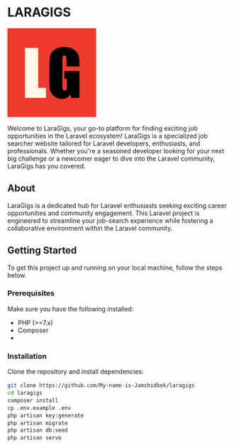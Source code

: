 # LARAGIGS

![Project Logo/Thumbnail](public/images/logo.png)

Welcome to LaraGigs, your go-to platform for finding exciting job opportunities in the Laravel ecosystem! LaraGigs is a specialized job searcher website tailored for Laravel developers, enthusiasts, and professionals. Whether you're a seasoned developer looking for your next big challenge or a newcomer eager to dive into the Laravel community, LaraGigs has you covered.

## About

LaraGigs is a dedicated hub for Laravel enthusiasts seeking exciting career opportunities and community engagement. This Laravel project is engineered to streamline your job-search experience while fostering a collaborative environment within the Laravel community.

## Getting Started

To get this project up and running on your local machine, follow the steps below.

### Prerequisites

Make sure you have the following installed:

- PHP (>=7.x)
- Composer
- 
### Installation

Clone the repository and install dependencies:

```bash
git clone https://github.com/My-name-is-Jamshidbek/laragigs
cd laragigs
composer install
cp .env.example .env
php artisan key:generate
php artisan migrate
php artisan db:seed
php artisan serve
